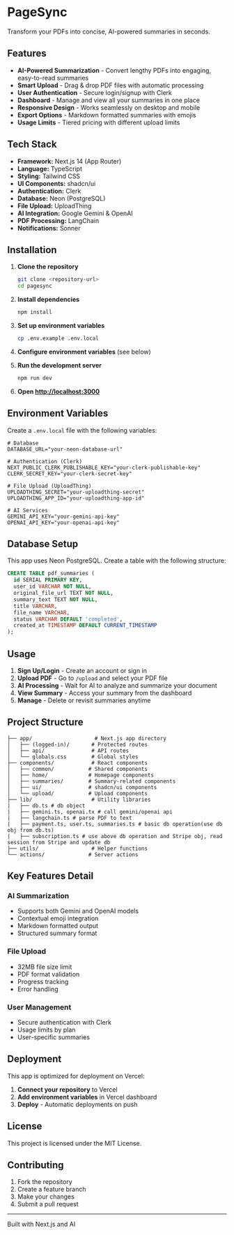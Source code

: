 # PageSync

Transform your PDFs into concise, AI-powered summaries in seconds.

## Features

- **AI-Powered Summarization** - Convert lengthy PDFs into engaging, easy-to-read summaries
- **Smart Upload** - Drag & drop PDF files with automatic processing
- **User Authentication** - Secure login/signup with Clerk
- **Dashboard** - Manage and view all your summaries in one place
- **Responsive Design** - Works seamlessly on desktop and mobile
- **Export Options** - Markdown formatted summaries with emojis
- **Usage Limits** - Tiered pricing with different upload limits

## Tech Stack

- **Framework:** Next.js 14 (App Router)
- **Language:** TypeScript
- **Styling:** Tailwind CSS
- **UI Components:** shadcn/ui
- **Authentication:** Clerk
- **Database:** Neon (PostgreSQL)
- **File Upload:** UploadThing
- **AI Integration:** Google Gemini & OpenAI
- **PDF Processing:** LangChain
- **Notifications:** Sonner

## Installation

1. **Clone the repository**

   ```bash
   git clone <repository-url>
   cd pagesync
   ```

2. **Install dependencies**

   ```bash
   npm install
   ```

3. **Set up environment variables**

   ```bash
   cp .env.example .env.local
   ```

4. **Configure environment variables** (see below)

5. **Run the development server**

   ```bash
   npm run dev
   ```

6. **Open [http://localhost:3000](http://localhost:3000)**

## Environment Variables

Create a `.env.local` file with the following variables:

```env
# Database
DATABASE_URL="your-neon-database-url"

# Authentication (Clerk)
NEXT_PUBLIC_CLERK_PUBLISHABLE_KEY="your-clerk-publishable-key"
CLERK_SECRET_KEY="your-clerk-secret-key"

# File Upload (UploadThing)
UPLOADTHING_SECRET="your-uploadthing-secret"
UPLOADTHING_APP_ID="your-uploadthing-app-id"

# AI Services
GEMINI_API_KEY="your-gemini-api-key"
OPENAI_API_KEY="your-openai-api-key"
```

## Database Setup

This app uses Neon PostgreSQL. Create a table with the following structure:

```sql
CREATE TABLE pdf_summaries (
  id SERIAL PRIMARY KEY,
  user_id VARCHAR NOT NULL,
  original_file_url TEXT NOT NULL,
  summary_text TEXT NOT NULL,
  title VARCHAR,
  file_name VARCHAR,
  status VARCHAR DEFAULT 'completed',
  created_at TIMESTAMP DEFAULT CURRENT_TIMESTAMP
);
```

## Usage

1. **Sign Up/Login** - Create an account or sign in
2. **Upload PDF** - Go to `/upload` and select your PDF file
3. **AI Processing** - Wait for AI to analyze and summarize your document
4. **View Summary** - Access your summary from the dashboard
5. **Manage** - Delete or revisit summaries anytime

## Project Structure

```
├── app/                    # Next.js app directory
│   ├── (logged-in)/       # Protected routes
│   ├── api/               # API routes
│   └── globals.css        # Global styles
├── components/            # React components
│   ├── common/           # Shared components
│   ├── home/             # Homepage components
│   ├── summaries/        # Summary-related components
│   ├── ui/               # shadcn/ui components
│   └── upload/           # Upload components
├── lib/                   # Utility libraries
|   ├── db.ts # db object
|   ├── gemini.ts, openai.tx # call gemini/openai api
|   ├── langchain.ts # parse PDF to text
|   ├── payment.ts, user.ts, summaries.ts # basic db operation(use db obj from db.ts)
|   ├── subscription.ts # use above db operation and Stripe obj, read session from Stripe and update db
├── utils/                 # Helper functions
└── actions/              # Server actions
```

## Key Features Detail

### AI Summarization

- Supports both Gemini and OpenAI models
- Contextual emoji integration
- Markdown formatted output
- Structured summary format

### File Upload

- 32MB file size limit
- PDF format validation
- Progress tracking
- Error handling

### User Management

- Secure authentication with Clerk
- Usage limits by plan
- User-specific summaries

## Deployment

This app is optimized for deployment on Vercel:

1. **Connect your repository** to Vercel
2. **Add environment variables** in Vercel dashboard
3. **Deploy** - Automatic deployments on push

## License

This project is licensed under the MIT License.

## Contributing

1. Fork the repository
2. Create a feature branch
3. Make your changes
4. Submit a pull request

---

Built with Next.js and AI
